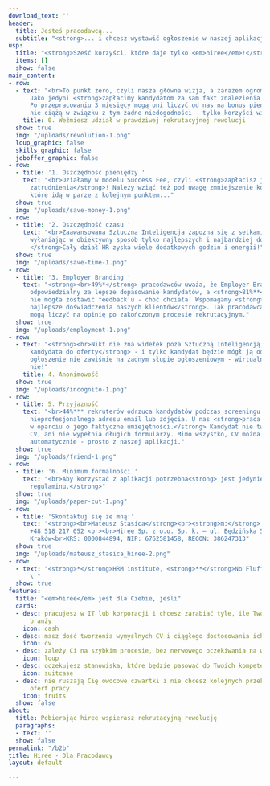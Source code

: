```yaml
---
download_text: ''
header:
  title: Jesteś pracodawcą...
  subtitle: "<strong>... i chcesz wystawić ogłoszenie w naszej aplikacji?</strong><br>"
usp:
  title: "<strong>Sześć korzyści, które daje tylko <em>hiree</em>!</strong>"
  items: []
  show: false
main_content:
- row:
  - text: "<br>To punkt zero, czyli nasza główna wizja, a zarazem ogromna wartość.
      Jako jedyni <strong>zapłacimy kandydatom za sam fakt znalezienia pracy</strong>.
      Po przepracowaniu 3 miesięcy mogą oni liczyć od nas na bonus pieniężny! Na pracodawcy
      nie ciążą w związku z tym żadne niedogodności - tylko korzyści wizerunkowe!"
    title: 0. Weźmiesz udział w prawdziwej rekrutacyjnej rewolucji
  show: true
  img: "/uploads/revolution-1.png"
  loup_graphic: false
  skills_graphic: false
  joboffer_graphic: false
- row:
  - title: '1. Oszczędność pieniędzy '
    text: "<br>Działamy w modelu Success Fee, czyli <strong>zapłacisz jedynie w przypadku
      zatrudnienia</strong>! Należy wziąć też pod uwagę zmniejszenie kosztów operacyjnych,
      które idą w parze z kolejnym punktem..."
  show: true
  img: "/uploads/save-money-1.png"
- row:
  - title: '2. Oszczędność czasu '
    text: "<br>Zaawansowana Sztuczna Inteligencja zapozna się z setkami kandydatów,<strong>
      wyłaniając w obiektywny sposób tylko najlepszych i najbardziej dopasowanych!
      </strong>Cały dział HR zyska wiele dodatkowych godzin i energii!"
  show: true
  img: "/uploads/save-time-1.png"
- row:
  - title: '3. Employer Branding '
    text: "<strong><br>49%*</strong> pracodawców uważa, że Employer Branding jest
      odpowiedzialny za lepsze dopasowanie kandydatów, a <strong>81%**</strong> pracowników
      nie mogła zostawić feedback'u - choć chciała! Wspomagamy <strong>starania o
      najlepsze doświadczenia naszych klientów</strong>. Tak pracodawca jak i kandydat
      mogą liczyć na opinię po zakończonym procesie rekrutacyjnym."
  show: true
  img: "/uploads/employment-1.png"
- row:
  - text: "<strong><br>Nikt nie zna widełek poza Sztuczną Inteligencją, która dopasuje
      kandydata do oferty</strong> - i tylko kandydat będzie mógł ją odczytać. Twoje
      ogłoszenie nie zawiśnie na żadnym słupie ogłoszeniowym - wirtualnym, czy też
      nie!"
    title: 4. Anonimowość
  show: true
  img: "/uploads/incognito-1.png"
- row:
  - title: 5. Przyjazność
    text: "<br>44%*** rekruterów odrzuca kandydatów podczas screeningu jedynie z powodu
      nieprofesjonalnego adresu email lub zdjęcia. U nas <strong>praca znajduje kandydata
      w oparciu o jego faktyczne umiejętności.</strong> Kandydat nie tworzy topornego
      CV, ani nie wypełnia długich formularzy. Mimo wszystko, CV można wygenerować
      automatycznie - prosto z naszej aplikacji."
  show: true
  img: "/uploads/friend-1.png"
- row:
  - title: '6. Minimum formalności '
    text: "<br>Aby korzystać z aplikacji potrzebna<strong> jest jedynie akceptacja
      regulaminu.</strong>"
  show: true
  img: "/uploads/paper-cut-1.png"
- row:
  - title: 'Skontaktuj się ze mną:'
    text: "<strong><br>Mateusz Stasica</strong><br><strong>m:</strong> <em>m.stasica@hiree.app</em><br><strong>t:</strong>
      +48 518 217 052 <br><br>Hiree Sp. z o.o. Sp. k. – ul. Będzińska 5/8, 31-403
      Kraków<br>KRS: 0000844894, NIP: 6762581458, REGON: 386247313"
  show: true
  img: "/uploads/mateusz_stasica_hiree-2.png"
- row:
  - text: "<strong>*</strong>HRM institute, <strong>**</strong>No Fluff Jobs, <strong>***</strong>interviewme
      \ "
  show: true
features:
  title: "<em>hiree</em> jest dla Ciebie, jeśli"
  cards:
  - desc: pracujesz w IT lub korporacji i chcesz zarabiać tyle, ile Twoi znajomi z
      branży
    icon: cash
  - desc: masz dość tworzenia wymyślnych CV i ciągłego dostosowania ich do ofert
    icon: cv
  - desc: zależy Ci na szybkim procesie, bez nerwowego oczekiwania na wiadomość
    icon: loup
  - desc: oczekujesz stanowiska, które będzie pasować do Twoich kompetencji, bez rozczarowań
    icon: suitcase
  - desc: nie ruszają Cię owocowe czwartki i nie chcesz kolejnych przekolorowanych
      ofert pracy
    icon: fruits
  show: false
about:
  title: Pobierając hiree wspierasz rekrutacyjną rewolucję
  paragraphs:
  - text: ''
  show: false
permalink: "/b2b"
title: Hiree - Dla Pracodawcy
layout: default

---
```


